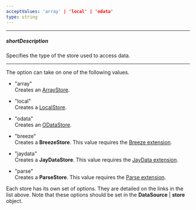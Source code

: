 ```yaml
---
acceptValues: 'array' | 'local' | 'odata'
type: string
---
```

---
##### shortDescription
Specifies the type of the store used to access data.

---
The option can take on one of the following values.

- "array"  
 Creates an [ArrayStore](/api-reference/30%20Data%20Layer/ArrayStore '/Documentation/ApiReference/Data_Layer/ArrayStore/').

- "local"  
 Creates a [LocalStore](/api-reference/30%20Data%20Layer/LocalStore '/Documentation/ApiReference/Data_Layer/LocalStore/').

- "odata"  
 Creates an [ODataStore](/api-reference/30%20Data%20Layer/ODataStore '/Documentation/ApiReference/Data_Layer/ODataStore/').

- "breeze"  
 Creates a **BreezeStore**. This value requires the [Breeze extension](https://github.com/DevExpress/PhoneJS-DataLayerExtensions/tree/master/breeze).

- "jaydata"  
 Creates a **JayDataStore**. This value requires the [JayData extension](https://github.com/DevExpress/PhoneJS-DataLayerExtensions/tree/master/jayData).

- "parse"  
 Creates a **ParseStore**. This value requires the [Parse extension](https://github.com/DevExpress/DevExtreme-Data-Parse).

Each store has its own set of options. They are detailed on the links in the list above. Note that these options should be set in the **DataSource** | **store** object.